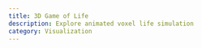 ```yaml
---
title: 3D Game of Life
description: Explore animated voxel life simulation
category: Visualization
---
```


